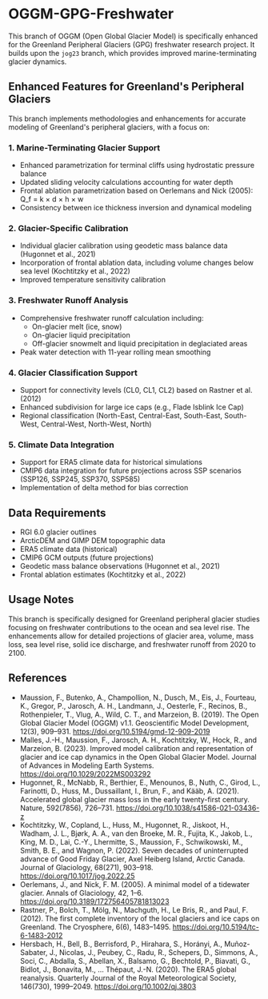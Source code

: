 # OGGM-GPG-Freshwater

This branch of OGGM (Open Global Glacier Model) is specifically enhanced for the Greenland Peripheral Glaciers (GPG) freshwater research project. It builds upon the `jog23` branch, which provides improved marine-terminating glacier dynamics.

## Enhanced Features for Greenland's Peripheral Glaciers

This branch implements methodologies and enhancements for accurate modeling of Greenland's peripheral glaciers, with a focus on:

### 1. Marine-Terminating Glacier Support

- Enhanced parametrization for terminal cliffs using hydrostatic pressure balance
- Updated sliding velocity calculations accounting for water depth
- Frontal ablation parametrization based on Oerlemans and Nick (2005): Q_f = k × d × h × w
- Consistency between ice thickness inversion and dynamical modeling

### 2. Glacier-Specific Calibration

- Individual glacier calibration using geodetic mass balance data (Hugonnet et al., 2021)
- Incorporation of frontal ablation data, including volume changes below sea level (Kochtitzky et al., 2022)
- Improved temperature sensitivity calibration

### 3. Freshwater Runoff Analysis

- Comprehensive freshwater runoff calculation including:
  - On-glacier melt (ice, snow)
  - On-glacier liquid precipitation
  - Off-glacier snowmelt and liquid precipitation in deglaciated areas
- Peak water detection with 11-year rolling mean smoothing

### 4. Glacier Classification Support

- Support for connectivity levels (CL0, CL1, CL2) based on Rastner et al. (2012)
- Enhanced subdivision for large ice caps (e.g., Flade Isblink Ice Cap)
- Regional classification (North-East, Central-East, South-East, South-West, Central-West, North-West, North)

### 5. Climate Data Integration

- Support for ERA5 climate data for historical simulations
- CMIP6 data integration for future projections across SSP scenarios (SSP126, SSP245, SSP370, SSP585)
- Implementation of delta method for bias correction

## Data Requirements

- RGI 6.0 glacier outlines
- ArcticDEM and GIMP DEM topographic data
- ERA5 climate data (historical)
- CMIP6 GCM outputs (future projections)
- Geodetic mass balance observations (Hugonnet et al., 2021)
- Frontal ablation estimates (Kochtitzky et al., 2022)

## Usage Notes

This branch is specifically designed for Greenland peripheral glacier studies focusing on freshwater contributions to the ocean and sea level rise. The enhancements allow for detailed projections of glacier area, volume, mass loss, sea level rise, solid ice discharge, and freshwater runoff from 2020 to 2100.

## References

- Maussion, F., Butenko, A., Champollion, N., Dusch, M., Eis, J., Fourteau, K., Gregor, P., Jarosch, A. H., Landmann, J., Oesterle, F., Recinos, B., Rothenpieler, T., Vlug, A., Wild, C. T., and Marzeion, B. (2019). The Open Global Glacier Model (OGGM) v1.1. Geoscientific Model Development, 12(3), 909–931. https://doi.org/10.5194/gmd-12-909-2019
- Malles, J.-H., Maussion, F., Jarosch, A. H., Kochtitzky, W., Hock, R., and Marzeion, B. (2023). Improved model calibration and representation of glacier and ice cap dynamics in the Open Global Glacier Model. Journal of Advances in Modeling Earth Systems. https://doi.org/10.1029/2022MS003292
- Hugonnet, R., McNabb, R., Berthier, E., Menounos, B., Nuth, C., Girod, L., Farinotti, D., Huss, M., Dussaillant, I., Brun, F., and Kääb, A. (2021). Accelerated global glacier mass loss in the early twenty-first century. Nature, 592(7856), 726–731. https://doi.org/10.1038/s41586-021-03436-z
- Kochtitzky, W., Copland, L., Huss, M., Hugonnet, R., Jiskoot, H., Wadham, J. L., Bjørk, A. A., van den Broeke, M. R., Fujita, K., Jakob, L., King, M. D., Lai, C.-Y., Lhermitte, S., Maussion, F., Schwikowski, M., Smith, B. E., and Wagnon, P. (2022). Seven decades of uninterrupted advance of Good Friday Glacier, Axel Heiberg Island, Arctic Canada. Journal of Glaciology, 68(271), 903–918. https://doi.org/10.1017/jog.2022.25
- Oerlemans, J., and Nick, F. M. (2005). A minimal model of a tidewater glacier. Annals of Glaciology, 42, 1–6. https://doi.org/10.3189/172756405781813023
- Rastner, P., Bolch, T., Mölg, N., Machguth, H., Le Bris, R., and Paul, F. (2012). The first complete inventory of the local glaciers and ice caps on Greenland. The Cryosphere, 6(6), 1483–1495. https://doi.org/10.5194/tc-6-1483-2012
- Hersbach, H., Bell, B., Berrisford, P., Hirahara, S., Horányi, A., Muñoz-Sabater, J., Nicolas, J., Peubey, C., Radu, R., Schepers, D., Simmons, A., Soci, C., Abdalla, S., Abellan, X., Balsamo, G., Bechtold, P., Biavati, G., Bidlot, J., Bonavita, M., ... Thépaut, J.-N. (2020). The ERA5 global reanalysis. Quarterly Journal of the Royal Meteorological Society, 146(730), 1999–2049. https://doi.org/10.1002/qj.3803
